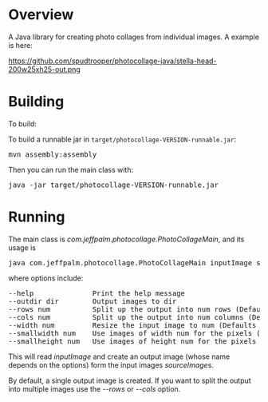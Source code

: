 # Overview

A Java library for creating photo collages from individual images. A example is here:

  https://github.com/spudtrooper/photocollage-java/stella-head-200w25xh25-out.png
  
# Building

To build:

To build a runnable jar in `target/photocollage-VERSION-runnable.jar`:

<pre>
mvn assembly:assembly
</pre>

Then you can run the main class with:
<pre>
java -jar target/photocollage-VERSION-runnable.jar
</pre>

# Running

The main class is *com.jeffpalm.photocollage.PhotoCollageMain*, and its usage is

<pre>
java com.jeffpalm.photocollage.PhotoCollageMain inputImage sourceImage+ [option+]
</pre>

where options include:

<pre>
--help              Print the help message
--outdir dir        Output images to dir
--rows num          Split up the output into num rows (Defaults to 1)
--cols num          Split up the output into num columns (Defaults to 1)
--width num         Resize the input image to num (Defaults to 200px)
--smallwidth num    Use images of width num for the pixels (Defaults to 50px)
--smallheight num   Use images of height num for the pixels (Defaults to 50px)
</pre>

This will read *inputImage* and create an output image (whose 
name depends on the options) form the input images *sourceImage*s.

By default, a single output image is created. If you want to split the output into multiple 
images use the *--rows* or *--cols* option.